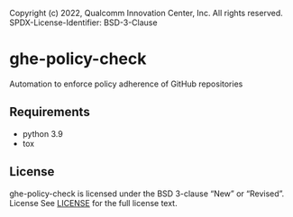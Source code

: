 Copyright (c) 2022, Qualcomm Innovation Center, Inc. All rights reserved.  
SPDX-License-Identifier: BSD-3-Clause 

# ghe-policy-check

Automation to enforce policy adherence of GitHub repositories

## Requirements

* python 3.9
* tox

## License
ghe-policy-check is licensed under the BSD 3-clause “New” or “Revised”. License See [LICENSE](LICENSE) for the full license text.

